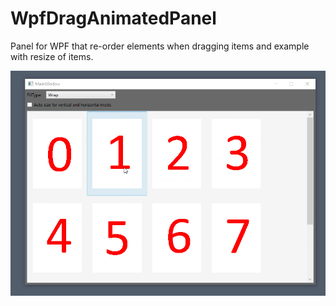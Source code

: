 # WpfDragAnimatedPanel
Panel for WPF that re-order elements when dragging items and example with resize of items.

![Alt text](Demo.gif?raw=true "App Demo")